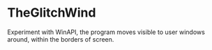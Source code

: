 # TheGlitchWind
Experiment with WinAPI, the program moves visible to user windows around, within the borders of screen.